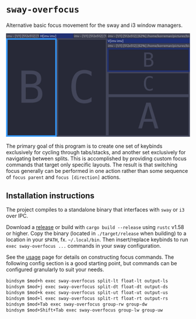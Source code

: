 # `sway-overfocus`

Alternative basic focus movement for the sway and i3 window managers.

![Demo GIF](demo.gif)

The primary goal of this program is to
create one set of keybinds exclusively for cycling through tabs/stacks,
and another set exclusively for navigating between splits.
This is accomplished by providing custom focus commands
that target only specific layouts.
The result is that switching focus generally can be performed in one action
rather than some sequence of `focus parent` and `focus [direction]` actions.

## Installation instructions

The project compiles to a standalone binary
that interfaces with `sway` or `i3` over IPC.

Download a [release](https://github.com/korreman/sway-overfocus/releases)
or build with `cargo build --release` using `rustc` v1.58 or higher.
Copy the binary (located in `./target/release` when building)
to a location in your `$PATH`,
fx. `~/.local/bin`.
Then insert/replace keybinds to run `exec sway-overfocus ...` commands
in your sway configuration.

See the [usage](usage.md) page for details on constructing focus commands.
The following config section is a good starting point,
but commands can be configured granularly to suit your needs.

    bindsym $mod+h exec sway-overfocus split-lt float-lt output-ls
    bindsym $mod+j exec sway-overfocus split-dt float-dt output-ds
    bindsym $mod+k exec sway-overfocus split-ut float-ut output-us
    bindsym $mod+l exec sway-overfocus split-rt float-rt output-rs
    bindsym $mod+Tab exec sway-overfocus group-rw group-dw
    bindsym $mod+Shift+Tab exec sway-overfocus group-lw group-uw
